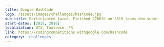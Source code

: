 ```yaml
---
title: Google HashCode
logo: /assets/images/challenges/hashcode.jpg
sub-title: Participated twice. Finished 2706th on 2815 teams who submitted a solution.
start-dates: [2015, 2016]
localisation: UT3, Toulouse, FR
link: https://codingcompetitions.withgoogle.com/hashcode
category: 'challenges'
---
```

<!---
Gregoire Boiron <gregoire.boiron@gmail.com>
Copyright (c) 2018 Gregoire Boiron  All Rights Reserved.
--->

